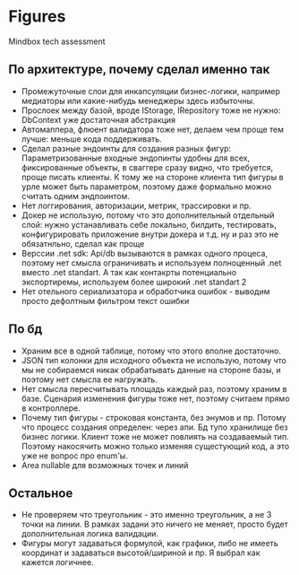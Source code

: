 # Figures

Mindbox tech assessment

## По архитектуре, почему сделал именно так

- Промежуточные слои для инкапсуляции бизнес-логики, например медиаторы или какие-нибудь менеджеры здесь избыточны.
- Прослоек между базой, вроде IStorage, IRepository тоже не нужно: DbContext уже достаточная абстракция
- Автомаппера, флюент валидатора тоже нет, делаем чем проще тем лучше: меньше кода поддерживать.
- Сделал разные эндоинты для создания разных фигур: Параметризованные входные эндопинты удобны для всех, фиксированные объекты, в сваггере сразу видно, что требуется, проще писать клиенты. К тому же на стороне клиента тип фигуры в урле может быть параметром, поэтому даже формально можно считать одним эндпоинтом.
- Нет логгирования, авторизации, метрик, трассировки и пр.
- Докер не использую, потому что это дополнительный отдельный слой: нужно устанавливать себе локально, билдить, тестировать, конфигурировать приложение внутри докера и т.д. ну и раз это не обязатнльно, сделал как проще
- Верссии .net sdk: Api/db вызываются в рамках одного процеса, поэтому нет смысла ограничивать и используем полноценный .net вместо .net standart. А так как контакрты потенциально экспортиремы, используем более широкий .net standart 2
- Нет отельного сериализатора и обработчика ошибок - выводим просто дефолтным фильтром текст ошибки

## По бд
- Храним все в одной таблице, потому что этого вполне достаточно.
- JSON тип колонки для исходного объекта не использую, потому что мы не собираемся никак обрабатывать данные на стороне базы, и поэтому нет смысла ее нагружать.
- Нет смысла пересчитывать площадь каждый раз, поэтому храним в базе. Сценария изменения фигуры тоже нет, поэтому считаем прямо в контроллере.
- Почему тип фигуры - строковая константа, без энумов и пр. Потому что процесс создания определен: через апи. Бд тупо хранилище без бизнес логики. Клиент тоже не может повлиять на создаваемый тип. Поэтому накосячить можно только изменяя сущестующий код, а это уже не вопрос про enum'ы.
- Area nullable для возможных точек и линий

## Остальное

- Не проверяем что треугольник - это именно треугольник, а не 3 точки на линии. В рамках задани это ничего не меняет, просто будет дополнительная логика валидации.
- Фигуры могут задаваться формулой, как графики, либо не имееть координат и задаваться высотой/шириной и пр. Я выбрал как кажется логичнее.
